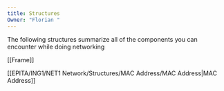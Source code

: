 ```yaml
---
title: Structures
Owner: "Florian "
---
```

The following structures summarize all of the components you can encounter while doing networking
  
[[Frame]]

[[EPITA/ING1/NET1 Network/Structures/MAC Address/MAC Address|MAC Address]]


